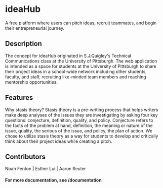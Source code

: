# ideaHub
A free platform where users can pitch ideas, recruit teammates, and begin their entrepreneurial journey. 

## Description
The concept for ideaHub originated in S.J.Quigley's Technical Communications class at the University of Pittsburgh. The web application is intended as a space for students at the University of Pittsburgh to share their project ideas in a school-wide network including other students, faculty, and staff, recruiting like-minded team members and reaching mentorship opportunities. 

## Features
Why stasis theory? Stasis theory is a pre-writing process that helps writers make deep analyses of the issues they are investigating by asking four key questions: conjecture, definition, quality, and policy. Conjecture refers to the facts of the problem at hand, definition, the meaning or nature of the issue, quality, the serious of the issue, and policy, the plan of action. We chose to utilize stasis theory as a way for students to develop and critically think about their project ideas while creating a pitch.  

## Contributors
Noah Fenton | Esther Lui | Aaron Reuter

#### For more documentation, see /documentation

